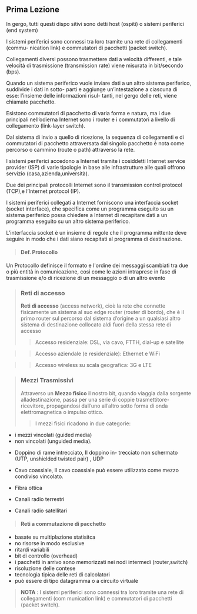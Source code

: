 ## Prima Lezione

In gergo, tutti questi dispo­
sitivi sono detti host (ospiti) o sistemi periferici (end system)

I sistemi periferici sono connessi tra loro tramite una rete di collegamenti (commu-
nication link) e commutatori di pacchetti (packet switch).

Collegamenti diversi possono trasmettere dati a velocità differenti, e tale velocità di
trasmissione (transmission rate) viene misurata in bit/secondo (bps).

Quando un sistema periferico vuole inviare dati a un altro sistema periferico, suddivide i dati in sotto-
parti e aggiunge un’intestazione a ciascuna di esse: l’insieme delle informazioni risul-
tanti, nel gergo delle reti, viene chiamato pacchetto.

Esistono commutatori di
pacchetto di varia forma e natura, ma i due principali nell’odierna Internet sono i router e i commutatori a livello di collegamento (link-layer switch).

Dal sistema di invio a quello di ricezione, la sequenza di collegamenti e di commutatori di pacchetto attraversata dal singolo pacchetto è nota come
percorso o cammino (route o path) attraverso la rete.

I sistemi periferici accedono a Internet tramite i cosiddetti Internet service provider (ISP) di varie tipologie in base alle infrastrutture alle quali offrono servizio (casa,azienda,università).

Due dei principali protocolli Internet sono il transmission control protocol (TCP),e l’Internet protocol (IP).

I sistemi periferici collegati a Internet forniscono una interfaccia socket (socket interface), che specifica come un programma eseguito su un sistema periferico possa
chiedere a Internet di recapitare dati a un programma eseguito su un altro sistema periferico.

L’interfaccia socket è un insieme di regole che il programma mittente deve seguire in modo che i dati siano recapitati al programma di destinazione.


>#### Def. Protocollo
Un Protocollo definisce il formato e l'ordine dei messaggi scambiati tra due o più entità in comunicazione, così come le azioni intraprese in fase di trasmissione e/o di ricezione di un messaggio o di un altro evento

>### Reti di accesso
> **Reti di accesso** (access network), cioè la rete che connette fisicamente un sistema al suo edge router (router di bordo), che è il primo router sul percorso dal sistema d’origine a un qualsiasi altro sistema di destinazione collocato aldi fuori della stessa rete di accesso
>>Accesso residenziale: DSL, via cavo, FTTH, dial-up e satellite

>>Accesso aziendale (e residenziale): Ethernet e WiFi

>>Accesso wireless su scala geografica: 3G e LTE

>### Mezzi Trasmissivi
> Attraverso un **Mezzo fisico** il nostro bit, quando viaggia dalla sorgente alladestinazione, passa per una serie di coppie trasmettitore-ricevitore, propagandosi dall’uno all’altro sotto forma di onda elettromagnetica o impulso ottico.
>> I mezzi fisici ricadono in due categorie:
- i mezzi vincolati (guided media)
- non vincolati (unguided media).

+ Doppino di rame intrecciato, Il doppino in-
trecciato non schermato (UTP, unshielded twisted pair) , UDP

+ Cavo coassiale, Il cavo coassiale può essere utilizzato come mezzo condiviso vincolato.

+ Fibra ottica

+ Canali radio terrestri

+ Canali radio satellitari


>#### Reti a commutazione di pacchetto
+ basate su multiplazione statisitca
+ no risorse in modo esclusive
+ ritardi variabili
+ bit di controllo (overhead)
+ i pacchetti in arrivo sono memorizzati nei nodi intermedi (router,switch)
+ risoluzione delle contese
+ tecnologia tipica delle reti di calcolatori
+ può essere di tipo datagramma o a circuito virtuale

>**NOTA** : I sistemi periferici sono connessi tra loro tramite una rete di collegamenti (com­
munication link) e commutatori di pacchetti (packet switch).
